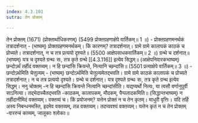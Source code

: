 ```yaml
---
index: 4.3.101
sutra: तेन प्रोक्तम्

---
```

तेन प्रोक्तम् (1671) (प्रोक्तार्थाधिकरणम्) (5499 प्रोक्तग्रहणाक्षेपे वार्तिकम्॥ 1 ॥) - प्रोक्तग्रहणमनर्थकं तत्रादर्शनात् - (भाष्यम्) प्रोक्तग्रहणमनर्थकम्। किं कारणम्? तत्रादर्शनात्। ग्रामे ग्रामे कालापकं काठकं च प्रोच्यते। तत्रादर्शनात्, न च तत्र प्रत्ययो दृश्यते॥ (5500 आक्षेपसाधकवार्तिकम्॥ 2 ॥)   ग्रन्थे च दर्शनात्॥ (भाष्यम्) यत्र च दृश्यते ग्रन्थः सः, तत्र कृते ग्रन्थे [[4.3.116]] इत्येव सिद्धम्॥ (आक्षेपनिवारकभाष्यम्) छन्दोऽर्थं तर्हीदं वक्तव्यम्। न हि छन्दांसि क्रियन्ते, नित्यानि च्छन्दांसि॥ (5501 प्रत्याक्षेपे वार्तिकम्॥ 3 ॥) - छन्दोऽर्थमिति चेत्तुल्यम् - (भाष्यम्) छन्दोऽर्थमिति चेत्तुल्यमेतद्भवति। ग्रामे ग्रामे काठकं कालापकं च प्रोच्यते तत्रादर्शनात्। न च तत्र प्रत्ययो दृश्यते। ग्रन्थे च दर्शनात्। यत्र दृश्यते ग्रन्थः सः, तत्र कृते ग्रन्थ इत्येव सिद्धम्। ननु चोक्तम् -न हि च्छन्दांसि क्रियन्ते नित्यानि च्छन्दांसीति। यद्यप्यर्थो नित्यः, या त्वसौ वर्णानुपूर्वी साऽनित्या। तद्भेदाच्चैतद्भवति -काठकम्, कालापकम्, मौदकम्, पैप्पलादकमिति॥ (सिद्धान्तभाष्यम्) न तर्हीदानीमिदं वक्तव्यम्। वक्तव्यं च। किं प्रयोजनम्? यत्तेन प्रोक्तं न च तेन कृतम्। माधुरी वृत्तिः। यदि तर्हि अस्य निबन्धनमस्ति, इदमेव वक्तव्यम्, तन्न वक्तव्यम्। तदप्यवश्यं वक्तव्यम्। यत्तेन कृतं न च तेन प्रोक्तम् -वाररुचं काव्यम्, जालूकाः श्लोकाः॥